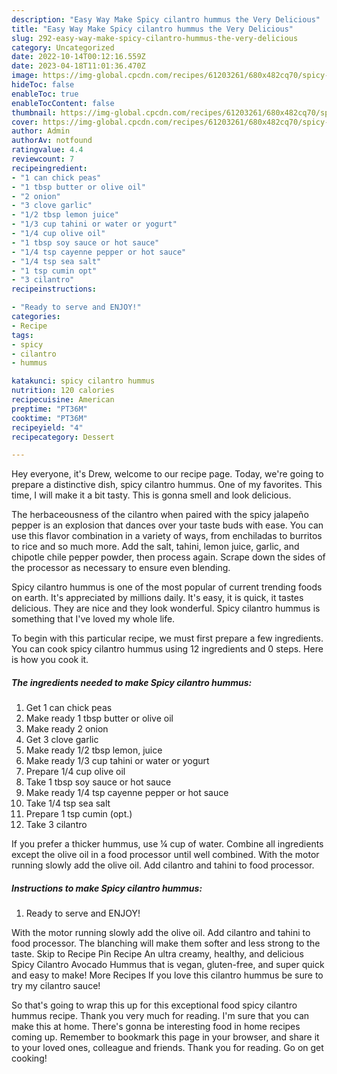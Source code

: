 ```yaml
---
description: "Easy Way Make Spicy cilantro hummus the Very Delicious"
title: "Easy Way Make Spicy cilantro hummus the Very Delicious"
slug: 292-easy-way-make-spicy-cilantro-hummus-the-very-delicious
category: Uncategorized
date: 2022-10-14T00:12:16.559Z
date: 2023-04-18T11:01:36.470Z
image: https://img-global.cpcdn.com/recipes/61203261/680x482cq70/spicy-cilantro-hummus-recipe-main-photo.jpg
hideToc: false
enableToc: true
enableTocContent: false
thumbnail: https://img-global.cpcdn.com/recipes/61203261/680x482cq70/spicy-cilantro-hummus-recipe-main-photo.jpg
cover: https://img-global.cpcdn.com/recipes/61203261/680x482cq70/spicy-cilantro-hummus-recipe-main-photo.jpg
author: Admin
authorAv: notfound
ratingvalue: 4.4
reviewcount: 7
recipeingredient:
- "1 can chick peas"
- "1 tbsp butter or olive oil"
- "2 onion"
- "3 clove garlic"
- "1/2 tbsp lemon juice"
- "1/3 cup tahini or water or yogurt"
- "1/4 cup olive oil"
- "1 tbsp soy sauce or hot sauce"
- "1/4 tsp cayenne pepper or hot sauce"
- "1/4 tsp sea salt"
- "1 tsp cumin opt"
- "3 cilantro"
recipeinstructions:

- "Ready to serve and ENJOY!"
categories:
- Recipe
tags:
- spicy
- cilantro
- hummus

katakunci: spicy cilantro hummus 
nutrition: 120 calories
recipecuisine: American
preptime: "PT36M"
cooktime: "PT36M"
recipeyield: "4"
recipecategory: Dessert

---
```



Hey everyone, it's Drew, welcome to our recipe page. Today, we're going to prepare a distinctive dish, spicy cilantro hummus. One of my favorites. This time, I will make it a bit tasty. This is gonna smell and look delicious.

The herbaceousness of the cilantro when paired with the spicy jalapeño pepper is an explosion that dances over your taste buds with ease. You can use this flavor combination in a variety of ways, from enchiladas to burritos to rice and so much more. Add the salt, tahini, lemon juice, garlic, and chipotle chile pepper powder, then process again. Scrape down the sides of the processor as necessary to ensure even blending.

Spicy cilantro hummus is one of the most popular of current trending foods on earth. It's appreciated by millions daily. It's easy, it is quick, it tastes delicious. They are nice and they look wonderful. Spicy cilantro hummus is something that I've loved my whole life.


To begin with this particular recipe, we must first prepare a few ingredients. You can cook spicy cilantro hummus using 12 ingredients and 0 steps. Here is how you cook it.

<!--inarticleads1-->

##### The ingredients needed to make Spicy cilantro hummus:

1. Get 1 can chick peas
1. Make ready 1 tbsp butter or olive oil
1. Make ready 2 onion
1. Get 3 clove garlic
1. Make ready 1/2 tbsp lemon, juice
1. Make ready 1/3 cup tahini or water or yogurt
1. Prepare 1/4 cup olive oil
1. Take 1 tbsp soy sauce or hot sauce
1. Make ready 1/4 tsp cayenne pepper or hot sauce
1. Take 1/4 tsp sea salt
1. Prepare 1 tsp cumin (opt.)
1. Take 3 cilantro


If you prefer a thicker hummus, use ¼ cup of water. Combine all ingredients except the olive oil in a food processor until well combined. With the motor running slowly add the olive oil. Add cilantro and tahini to food processor. 

<!--inarticleads2-->

##### Instructions to make Spicy cilantro hummus:


1. Ready to serve and ENJOY!

With the motor running slowly add the olive oil. Add cilantro and tahini to food processor. The blanching will make them softer and less strong to the taste. Skip to Recipe Pin Recipe An ultra creamy, healthy, and delicious Spicy Cilantro Avocado Hummus that is vegan, gluten-free, and super quick and easy to make! More Recipes If you love this cilantro hummus be sure to try my cilantro sauce! 

So that's going to wrap this up for this exceptional food spicy cilantro hummus recipe. Thank you very much for reading. I'm sure that you can make this at home. There's gonna be interesting food in home recipes coming up. Remember to bookmark this page in your browser, and share it to your loved ones, colleague and friends. Thank you for reading. Go on get cooking!
